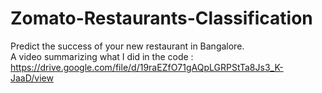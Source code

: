 # Zomato-Restaurants-Classification
Predict the success of your new restaurant in Bangalore.                        
A video summarizing what I did in the code : https://drive.google.com/file/d/19raEZfO71gAQpLGRPStTa8Js3_K-JaaD/view
